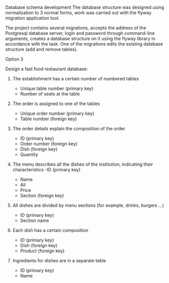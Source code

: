 Database schema development
The database structure was designed using normalization to 3 normal forms, work was carried out with the flyway migration application tool.

The project contains several migrations, accepts the address of the Postgresql database server, login and password through command-line arguments, creates a database structure on it using the flyway library in accordance with the task. One of the migrations edits the existing database structure (add and remove tables).

Option 3

Design a fast food restaurant database:

1) The establishment has a certain number of numbered tables
   - Unique table number (primary key)
   - Number of seats at the table

2) The order is assigned to one of the tables
   - Unique order number (primary key)
   - Table number (foreign key)

3) The order details explain the composition of the order
   - ID (primary key)
   - Order number (foreign key)
   - Dish (foreign key)
   - Quantity

4) The menu describes all the dishes of the institution, indicating their characteristics
   -ID (primary key)
   - Name
   - All
   - Price
   - Section (foreign key)

5) All dishes are divided by menu sections (for example, drinks, burgers ...)
   - ID (primary key)
   - Section name

6) Each dish has a certain composition
   - ID (primary key)
   - Dish (foreign key)
   - Product (foreign key)

7) Ingredients for dishes are in a separate table
   - ID (primary key)
   - Name